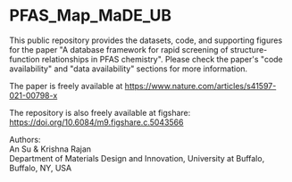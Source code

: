 # PFAS_Map_MaDE_UB

This public repository provides the datasets, code, and supporting figures for the paper "A database framework for rapid screening of structure-function relationships in PFAS chemistry". Please check the paper's "code availability" and "data availability" sections for more information.

The paper is freely available at https://www.nature.com/articles/s41597-021-00798-x

The repository is also freely available at figshare: https://doi.org/10.6084/m9.figshare.c.5043566


Authors:<br>
An Su & Krishna Rajan<br>
Department of Materials Design and Innovation, University at Buffalo, Buffalo, NY, USA

